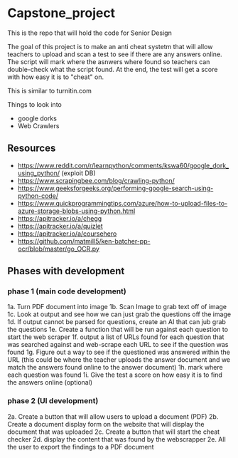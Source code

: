# Capstone_project
This is the repo that will hold the code for Senior Design

The goal of this project is to make an anti cheat systetm that will allow teachers to upload and scan a test to see if there are any answers online.
The script will mark where the asnwers where found so teachers can double-check what the script found.
At the end, the test will get a score with how easy it is to "cheat" on.

This is similar to turnitin.com

Things to look into
* google dorks
* Web Crawlers

## Resources
- https://www.reddit.com/r/learnpython/comments/kswa60/google_dork_using_python/    (exploit DB)
- https://www.scrapingbee.com/blog/crawling-python/
- https://www.geeksforgeeks.org/performing-google-search-using-python-code/
- https://www.quickprogrammingtips.com/azure/how-to-upload-files-to-azure-storage-blobs-using-python.html
- https://apitracker.io/a/chegg
- https://apitracker.io/a/quizlet
- https://apitracker.io/a/coursehero
- https://github.com/matmill5/ken-batcher-pp-ocr/blob/master/go_OCR.py


## Phases with development
### phase 1 (main code development)
1a. Turn PDF document into image
1b. Scan Image to grab text off of image
1c. Look at output and see how we can just grab the questions off the image
1d. If output cannot be parsed for questions, create an AI that can  jub grab the questions
1e. Create a function that will be run against each question to start the web scraper
1f. output a list of URLs found for each question that was searched against and web-scrape each URL to see if the question was found
1g. Figure out a way to see if the questioned was answered within the URL (this could be where the teacher uploads the answer document and we match the answers found online to the answer document)
1h. mark where each question was found 
1i. Give the test a score on how easy it is to find the answers online (optional)

### phase 2 (UI development)
2a. Create a button that will allow users to upload a document (PDF)
2b. Create a document display form on the website that will display the document that was uploaded
2c. Create a button that will start the cheat checker
2d. display the content that was found by the webscrapper
2e. All the user to export the findings to a PDF document


